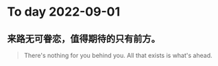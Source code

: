 
# To day 2022-09-01


## 来路无可眷恋，值得期待的只有前方。
> There's nothing for you behind you. All that exists is what's ahead.

    